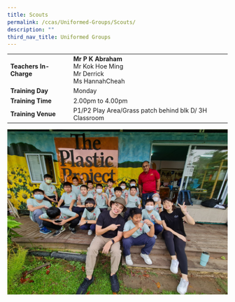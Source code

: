 ```yaml
---
title: Scouts
permalink: /ccas/Uniformed-Groups/Scouts/
description: ""
third_nav_title: Uniformed Groups
---
```

| | |
| --- | ---|
| **Teachers In-Charge** |**Mr P K Abraham**<br>Mr Kok Hoe Ming<br>Mr Derrick<br>Ms HannahCheah
|**Training Day**|Monday
|**Training Time**|2.00pm to 4.00pm
|**Training Venue**|P1/P2 Play Area/Grass patch behind blk D/ 3H Classroom

![](/images/scout2023.jpg)